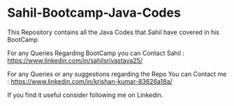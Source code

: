 # Sahil-Bootcamp-Java-Codes
This Repository contains all the Java Codes that Sahil have covered in his BootCamp

For any Queries Regarding BootCamp you can Contact Sahil : https://www.linkedin.com/in/sahilsrivastava25/

For any Queries or any suggestions regarding the Repo You can Contact me : https://www.linkedin.com/in/krishan-kumar-83626a18a/

If you find it useful consider following me on Linkedin.
